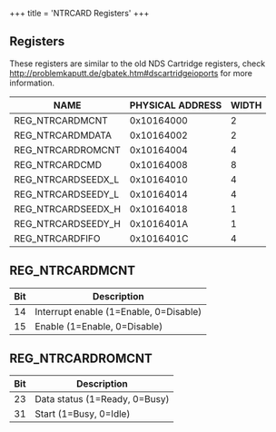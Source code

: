 +++
title = 'NTRCARD Registers'
+++

## Registers

These registers are similar to the old NDS Cartridge registers, check
<http://problemkaputt.de/gbatek.htm#dscartridgeioports> for more
information.

| NAME               | PHYSICAL ADDRESS | WIDTH |
|--------------------|------------------|-------|
| REG_NTRCARDMCNT    | 0x10164000       | 2     |
| REG_NTRCARDMDATA   | 0x10164002       | 2     |
| REG_NTRCARDROMCNT  | 0x10164004       | 4     |
| REG_NTRCARDCMD     | 0x10164008       | 8     |
| REG_NTRCARDSEEDX_L | 0x10164010       | 4     |
| REG_NTRCARDSEEDY_L | 0x10164014       | 4     |
| REG_NTRCARDSEEDX_H | 0x10164018       | 1     |
| REG_NTRCARDSEEDY_H | 0x1016401A       | 1     |
| REG_NTRCARDFIFO    | 0x1016401C       | 4     |

## REG_NTRCARDMCNT

| Bit | Description                            |
|-----|----------------------------------------|
| 14  | Interrupt enable (1=Enable, 0=Disable) |
| 15  | Enable (1=Enable, 0=Disable)           |

## REG_NTRCARDROMCNT

| Bit | Description                   |
|-----|-------------------------------|
| 23  | Data status (1=Ready, 0=Busy) |
| 31  | Start (1=Busy, 0=Idle)        |
